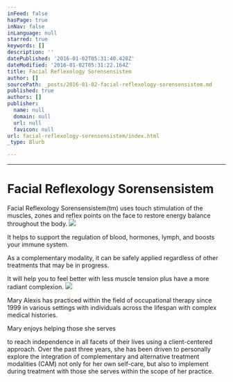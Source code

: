 ```yaml
---
inFeed: false
hasPage: true
inNav: false
inLanguage: null
starred: true
keywords: []
description: ''
datePublished: '2016-01-02T05:31:40.428Z'
dateModified: '2016-01-02T05:31:22.164Z'
title: Facial Reflexology Sorensensistem
author: []
sourcePath: _posts/2016-01-02-facial-reflexology-sorensensistem.md
published: true
authors: []
publisher:
  name: null
  domain: null
  url: null
  favicon: null
url: facial-reflexology-sorensensistem/index.html
_type: Blurb

---
```

****

# Facial Reflexology Sorensensistem

Facial
Reflexology Sorensensistem(tm) uses touch stimulation of the muscles, zones and
reflex points on the face to restore energy balance throughout the body.
![](https://the-grid-user-content.s3-us-west-2.amazonaws.com/b53e1e04-66d8-443f-bb15-18ddb7ca1cf8.jpg)

It helps to support the regulation of blood,
hormones, lymph, and boosts your immune system. 

As a complementary modality, it can be safely
applied regardless of other treatments that may be in progress.

It will help you to
feel better with less muscle tension plus have a more radiant complexion.
![](https://the-grid-user-content.s3-us-west-2.amazonaws.com/91d44fa6-469d-445c-b251-634b7e6c13e3.jpg)

Mary
Alexis has practiced within the field of occupational therapy since 1999 in various
settings with individuals across the lifespan with complex medical
histories.

Mary enjoys helping those she
serves

to reach independence in all facets of their
lives using a client-centered approach. Over the past three years, she has been
driven to personally explore the integration of complementary and alternative
treatment modalities (CAM) not only for her own self-care, but also to
implement during treatment with those she serves within the scope of her
practice.